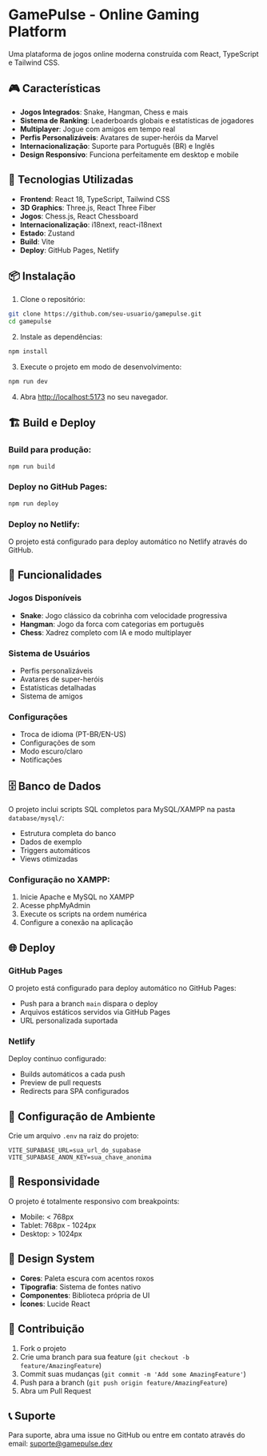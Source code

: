 # GamePulse - Online Gaming Platform

Uma plataforma de jogos online moderna construída com React, TypeScript e Tailwind CSS.

## 🎮 Características

- **Jogos Integrados**: Snake, Hangman, Chess e mais
- **Sistema de Ranking**: Leaderboards globais e estatísticas de jogadores
- **Multiplayer**: Jogue com amigos em tempo real
- **Perfis Personalizáveis**: Avatares de super-heróis da Marvel
- **Internacionalização**: Suporte para Português (BR) e Inglês
- **Design Responsivo**: Funciona perfeitamente em desktop e mobile

## 🚀 Tecnologias Utilizadas

- **Frontend**: React 18, TypeScript, Tailwind CSS
- **3D Graphics**: Three.js, React Three Fiber
- **Jogos**: Chess.js, React Chessboard
- **Internacionalização**: i18next, react-i18next
- **Estado**: Zustand
- **Build**: Vite
- **Deploy**: GitHub Pages, Netlify

## 📦 Instalação

1. Clone o repositório:
```bash
git clone https://github.com/seu-usuario/gamepulse.git
cd gamepulse
```

2. Instale as dependências:
```bash
npm install
```

3. Execute o projeto em modo de desenvolvimento:
```bash
npm run dev
```

4. Abra [http://localhost:5173](http://localhost:5173) no seu navegador.

## 🏗️ Build e Deploy

### Build para produção:
```bash
npm run build
```

### Deploy no GitHub Pages:
```bash
npm run deploy
```

### Deploy no Netlify:
O projeto está configurado para deploy automático no Netlify através do GitHub.

## 🎯 Funcionalidades

### Jogos Disponíveis
- **Snake**: Jogo clássico da cobrinha com velocidade progressiva
- **Hangman**: Jogo da forca com categorias em português
- **Chess**: Xadrez completo com IA e modo multiplayer

### Sistema de Usuários
- Perfis personalizáveis
- Avatares de super-heróis
- Estatísticas detalhadas
- Sistema de amigos

### Configurações
- Troca de idioma (PT-BR/EN-US)
- Configurações de som
- Modo escuro/claro
- Notificações

## 🗄️ Banco de Dados

O projeto inclui scripts SQL completos para MySQL/XAMPP na pasta `database/mysql/`:

- Estrutura completa do banco
- Dados de exemplo
- Triggers automáticos
- Views otimizadas

### Configuração no XAMPP:
1. Inicie Apache e MySQL no XAMPP
2. Acesse phpMyAdmin
3. Execute os scripts na ordem numérica
4. Configure a conexão na aplicação

## 🌐 Deploy

### GitHub Pages
O projeto está configurado para deploy automático no GitHub Pages:
- Push para a branch `main` dispara o deploy
- Arquivos estáticos servidos via GitHub Pages
- URL personalizada suportada

### Netlify
Deploy contínuo configurado:
- Builds automáticos a cada push
- Preview de pull requests
- Redirects para SPA configurados

## 🔧 Configuração de Ambiente

Crie um arquivo `.env` na raiz do projeto:

```env
VITE_SUPABASE_URL=sua_url_do_supabase
VITE_SUPABASE_ANON_KEY=sua_chave_anonima
```

## 📱 Responsividade

O projeto é totalmente responsivo com breakpoints:
- Mobile: < 768px
- Tablet: 768px - 1024px
- Desktop: > 1024px

## 🎨 Design System

- **Cores**: Paleta escura com acentos roxos
- **Tipografia**: Sistema de fontes nativo
- **Componentes**: Biblioteca própria de UI
- **Ícones**: Lucide React

## 🤝 Contribuição

1. Fork o projeto
2. Crie uma branch para sua feature (`git checkout -b feature/AmazingFeature`)
3. Commit suas mudanças (`git commit -m 'Add some AmazingFeature'`)
4. Push para a branch (`git push origin feature/AmazingFeature`)
5. Abra um Pull Request



## 📞 Suporte

Para suporte, abra uma issue no GitHub ou entre em contato através do email: suporte@gamepulse.dev
